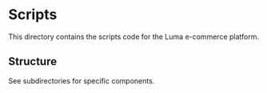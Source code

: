 # Scripts

This directory contains the scripts code for the Luma e-commerce platform.

## Structure

See subdirectories for specific components.
